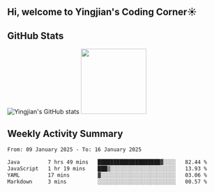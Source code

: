 ## Hi, welcome to Yingjian's Coding Corner☀️

## GitHub Stats
![Yingjian's GitHub stats](https://github-readme-stats.vercel.app/api?username=BigBigBai&show_icons=true&hide=stars,issues&hide_border=true&theme=merko&bg_color=00000000)
<img height="150em" src="https://github-readme-stats.vercel.app/api/top-langs/?username=BigBigBai&layout=compact&hide_border=true&theme=merko&bg_color=00000000"/>

## Weekly Activity Summary

<!--START_SECTION:waka-->

```txt
From: 09 January 2025 - To: 16 January 2025

Java         7 hrs 49 mins   ████████████████████▓░░░░   82.44 %
JavaScript   1 hr 19 mins    ███▒░░░░░░░░░░░░░░░░░░░░░   13.93 %
YAML         17 mins         ▓░░░░░░░░░░░░░░░░░░░░░░░░   03.06 %
Markdown     3 mins          ░░░░░░░░░░░░░░░░░░░░░░░░░   00.57 %
```

<!--END_SECTION:waka-->


